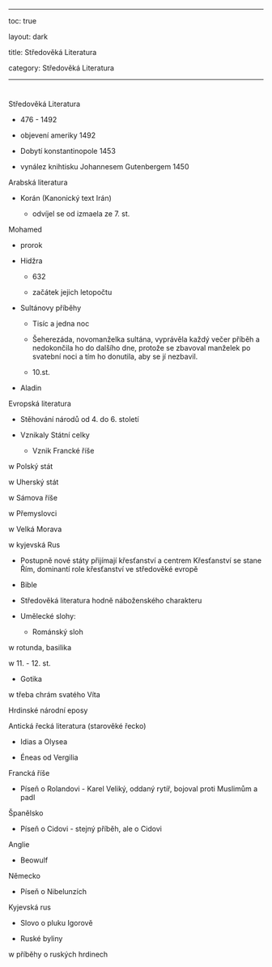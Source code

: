 


---



toc: true



layout: dark



title: Středověká Literatura 



category: Středověká Literatura 



---






















#



 Středověká Literatura



* 476 - 1492



* objevení ameriky 1492



* Dobytí konstantinopole 1453



* vynález knihtisku Johannesem Gutenbergem 1450



Arabská literatura



* Korán (Kanonický text Irán)



  * odvíjel se od izmaela ze 7. st.



Mohamed



  * prorok



* Hidžra



  * 632 



  * začátek jejich letopočtu



* Sultánovy příběhy



  * Tisíc a jedna noc



  * Šeherezáda, novomanželka sultána, vyprávěla každý večer příběh a nedokončila ho do dalšího dne, protože se zbavoval manželek po svatební noci a tím ho donutila, aby se jí nezbavil.



  * 10.st.



* Aladin



Evropská literatura



* Stěhování národů od 4. do 6. století



* Vznikaly Státní celky



  * Vznik Francké říše



w Polský stát



w Uherský stát



w Sámova říše



w Přemyslovci



w Velká Morava



w kyjevská Rus



* Postupně nové státy přijímají křesťanství a centrem Křesťanství se stane Řím, dominantí role křesťanství ve středověké evropě



* Bible



* Středověká literatura hodně náboženského charakteru



* Umělecké slohy:



  * Románský sloh



w rotunda, basilika



w 11. - 12. st.



  * Gotika 



w třeba chrám svatého Víta



Hrdinské národní eposy



Antická řecká literatura (starověké řecko)



  * Idias a Olysea



  * Éneas od Vergilia



Francká říše



  * Píseň o Rolandovi - Karel Veliký, oddaný rytíř, bojoval proti Muslimům a padl



Španělsko



  * Píseň o Cidovi - stejný příběh, ale o Cidovi



Anglie



  * Beowulf



Německo



  * Píseň o Nibelunzích



Kyjevská rus



  * Slovo o pluku Igorově



  * Ruské byliny



w příběhy o ruských hrdinech
